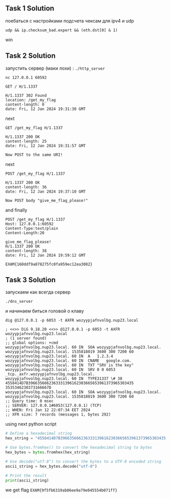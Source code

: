 ## Task 1 Solution

поебаться с настройками подсчета чексам для ipv4 и udp
    
`udp && ip.checksum_bad.expert && (eth.dst[0] & 1)`

win


## Task 2 Solution
запустить сервер (маки лохи) : `./http_server`
    
`nc 127.0.0.1 60592`

``` 
GET / H/1.1337

H/1.1337 302 Found
location: /get_my_flag
content-length: 0
date: Fri, 12 Jan 2024 19:31:30 GMT
```

next 

```
GET /get_my_flag H/1.1337

H/1.1337 200 OK
content-length: 25
date: Fri, 12 Jan 2024 19:31:57 GMT

Now POST to the same URI!
```

next

```
POST /get_my_flag H/1.1337

H/1.1337 200 OK
content-length: 36
date: Fri, 12 Jan 2024 19:37:10 GMT

Now POST body "give_me_flag_please!"
```

and finally

```
POST /get_my_flag H/1.1337
Host: 127.0.0.1:60592
Content-Type:text/plain
Content-Length:20

give_me_flag_please!
H/1.1337 200 OK
content-length: 38
date: Fri, 12 Jan 2024 19:59:12 GMT

EXAM{160ddf9a878275fc0fa959ec12ea3082}

```

## Task 3 Solution
запускаем как всегда сервер

`./dns_server`

и начинаем биться головой о клаву

`dig @127.0.0.1 -p 6053 -t AXFR wozyypjafnvolbg.nup23.local`

```
; <<>> DiG 9.18.20 <<>> @127.0.0.1 -p 6053 -t AXFR wozyypjafnvolbg.nup23.local
; (1 server found)
;; global options: +cmd
wozyypjafnvolbg.nup23.local. 60	IN	SOA	wozyypjafnvolbg.nup23.local. wozyypjafnvolbg.nup23.local. 1535818019 3600 300 7200 60
wozyypjafnvolbg.nup23.local. 60	IN	A	1.2.3.4
wozyypjafnvolbg.nup23.local. 60	IN	CNAME	google.com.
wozyypjafnvolbg.nup23.local. 60	IN	TXT	"SRV is the key"
wozyypjafnvolbg.nup23.local. 60	IN	SRV	0 0 6053 _tcp._axfr.wozyypjafnvolbg.nup23.local.
wozyypjafnvolbg.nup23.local. 60	IN	TYPE31337 \# 38 4558414D7B3966356662363331396162303665653961373965303435 3535346230373166667D
wozyypjafnvolbg.nup23.local. 60	IN	SOA	wozyypjafnvolbg.nup23.local. wozyypjafnvolbg.nup23.local. 1535818019 3600 300 7200 60
;; Query time: 0 msec
;; SERVER: 127.0.0.1#6053(127.0.0.1) (TCP)
;; WHEN: Fri Jan 12 22:07:34 EET 2024
;; XFR size: 7 records (messages 1, bytes 292)
```

using next python script

```python
# Define a hexadecimal string
hex_string = "4558414D7B3966356662363331396162303665653961373965303435 3535346230373166667D"

# Use bytes.fromhex() to convert the hexadecimal string to bytes
hex_bytes = bytes.fromhex(hex_string)

# Use decode("utf-8") to convert the bytes to a UTF-8 encoded string
ascii_string = hex_bytes.decode("utf-8")

# Print the result
print(ascii_string)
```

we get flag `EXAM{9f5fb6319ab06ee9a79e045554b071ff}`